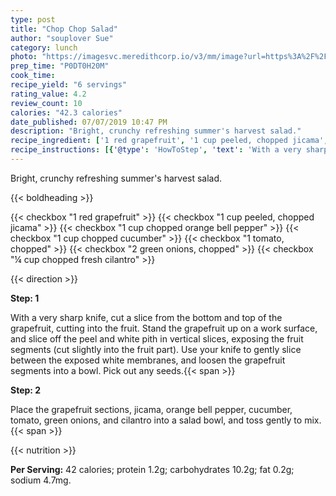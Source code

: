 ```yaml
---
type: post
title: "Chop Chop Salad"
author: "souplover Sue"
category: lunch
photo: "https://imagesvc.meredithcorp.io/v3/mm/image?url=https%3A%2F%2Fimages.media-allrecipes.com%2Fuserphotos%2F662768.jpg"
prep_time: "P0DT0H20M"
cook_time: 
recipe_yield: "6 servings"
rating_value: 4.2
review_count: 10
calories: "42.3 calories"
date_published: 07/07/2019 10:47 PM
description: "Bright, crunchy refreshing summer's harvest salad."
recipe_ingredient: ['1 red grapefruit', '1 cup peeled, chopped jicama', '1 cup chopped orange bell pepper', '1 cup chopped cucumber', '1 tomato, chopped', '2 green onions, chopped', '¼ cup chopped fresh cilantro']
recipe_instructions: [{'@type': 'HowToStep', 'text': 'With a very sharp knife, cut a slice from the bottom and top of the grapefruit, cutting into the fruit. Stand the grapefruit up on a work surface, and slice off the peel and white pith in vertical slices, exposing the fruit segments (cut slightly into the fruit part). Use your knife to gently slice between the exposed white membranes, and loosen the grapefruit segments into a bowl. Pick out any seeds.\n'}, {'@type': 'HowToStep', 'text': 'Place the grapefruit sections, jicama, orange bell pepper, cucumber, tomato, green onions, and cilantro into a salad bowl, and toss gently to mix.\n'}]
---
```


Bright, crunchy refreshing summer's harvest salad. 

{{< boldheading >}}

{{< checkbox "1  red grapefruit" >}}
{{< checkbox "1 cup peeled, chopped jicama" >}}
{{< checkbox "1 cup chopped orange bell pepper" >}}
{{< checkbox "1 cup chopped cucumber" >}}
{{< checkbox "1  tomato, chopped" >}}
{{< checkbox "2  green onions, chopped" >}}
{{< checkbox "¼ cup chopped fresh cilantro" >}}


{{< direction >}}

**Step: 1**

With a very sharp knife, cut a slice from the bottom and top of the grapefruit, cutting into the fruit. Stand the grapefruit up on a work surface, and slice off the peel and white pith in vertical slices, exposing the fruit segments (cut slightly into the fruit part). Use your knife to gently slice between the exposed white membranes, and loosen the grapefruit segments into a bowl. Pick out any seeds.{{< span >}}

**Step: 2**

Place the grapefruit sections, jicama, orange bell pepper, cucumber, tomato, green onions, and cilantro into a salad bowl, and toss gently to mix.{{< span >}}

{{< nutrition >}}

**Per Serving:** 42 calories; protein 1.2g; carbohydrates 10.2g; fat 0.2g; sodium 4.7mg.
